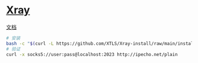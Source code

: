# [Xray](https://xtls.github.io/)

[文档](https://xtls.github.io/document/)

```bash
# 安装
bash -c "$(curl -L https://github.com/XTLS/Xray-install/raw/main/install-release.sh)" @ install
# 验证
curl -x socks5://user:pass@localhost:2023 http://ipecho.net/plain
```
